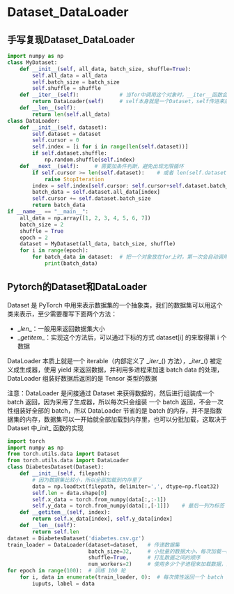 # Dataset_DataLoader
## 手写复现Dataset_DataLoader
```python
import numpy as np
class MyDataset:
    def __init__(self, all_data, batch_size, shuffle=True):
        self.all_data = all_data
        self.batch_size = batch_size
        self.shuffle = shuffle
    def __iter__(self):             # 当for中调用这个对象时，__iter__函数会被执行一次
        return DataLoader(self)     # self本身就是一个Dataset，self传进来后就拥有里面的所有数据了
    def __len__(self):
        return len(self.all_data)
class DataLoader:
    def __init__(self, dataset):
        self.dataset = dataset
        self.cursor = 0
        self.index = [i for i in range(len(self.dataset))]
        if self.dataset.shuffle:
            np.random.shuffle(self.index)
    def __next__(self):     # 需要加条件判断，避免出现无限循环
        if self.cursor >= len(self.dataset):    # 或者 len(self.dataset.all_data)
            raise StopIteration
        index = self.index[self.cursor: self.cursor+self.dataset.batch_size]
        batch_data = self.dataset.all_data[index]
        self.cursor += self.dataset.batch_size
        return batch_data
if __name__ == "__main__":
    all_data = np.array([1, 2, 3, 4, 5, 6, 7])
    batch_size = 2
    shuffle = True
    epoch = 2
    dataset = MyDataset(all_data, batch_size, shuffle)
    for i in range(epoch):
        for batch_data in dataset:  # 把一个对象放在for上时，第一次会自动调用这个对象的__iter__
            print(batch_data)
```

## Pytorch的Dataset和DataLoader
Dataset 是 PyTorch 中用来表示数据集的一个抽象类，我们的数据集可以用这个类来表示，至少需要覆写下面两个方法：

- \__len__：一般用来返回数据集大小
- \__getitem__：实现这个方法后，可以通过下标的方式 dataset[i] 的来取得第 i 个数据

DataLoader 本质上就是一个 iterable（内部定义了 \__iter__\() 方法），\__iter__\() 被定义成生成器，使用 yield 来返回数据，并利用多进程来加速 batch data 的处理，DataLoader 组装好数据后返回的是 Tensor 类型的数据

注意：DataLoader 是间接通过 Dataset 来获得数据的，然后进行组装成一个 batch 返回，因为采用了生成器，所以每次只会组装
一个 batch 返回，不会一次性组装好全部的 batch，所以 DataLoader 节省的是 batch 的内存，并不是指数据集的内存，数据集可以一开始就全部加载到内存里，也可以分批加载，这取决于 Dataset 中\__init__ 函数的实现

```python
import torch
import numpy as np
from torch.utils.data import Dataset
from torch.utils.data import DataLoader
class DiabetesDataset(Dataset):
    def __init__(self, filepath):
        # 因为数据集比较小，所以全部加载到内存里了
        data = np.loadtxt(filepath, delimiter=',', dtype=np.float32)
        self.len = data.shape[0]
        self.x_data = torch.from_numpy(data[:,:-1])
        self.y_data = torch.from_numpy(data[:,[-1]])    # 最后一列为标签
    def __getitem__(self, index):
        return self.x_data[index], self.y_data[index]
    def __len__(self):
        return self.len
dataset = DiabetesDataset('diabetes.csv.gz')
train_loader = DataLoader(dataset=dataset,   # 传递数据集
                          batch_size=32,     # 小批量的数据大小，每次加载一batch数据
                          shuffle=True,      # 打乱数据之间的顺序
                          num_workers=2)     # 使用多少个子进程来加载数据，默认为0, 代表使用主线程加载batch数据
for epoch in range(100):  # 训练 100 轮
    for i, data in enumerate(train_loader, 0):  # 每次惰性返回一个 batch 数据
        iuputs, label = data
```
